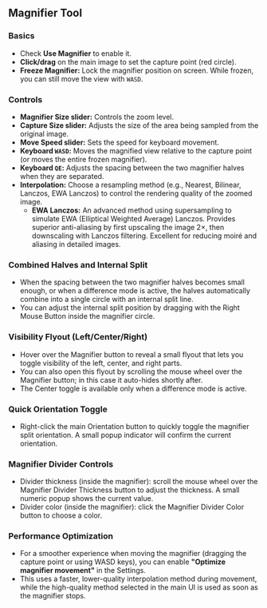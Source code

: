 ## Magnifier Tool

### Basics
- Check **Use Magnifier** to enable it.
- **Click/drag** on the main image to set the capture point (red circle).
- **Freeze Magnifier:** Lock the magnifier position on screen. While frozen, you can still move the view with `WASD`.

### Controls
- **Magnifier Size slider:** Controls the zoom level.
- **Capture Size slider:** Adjusts the size of the area being sampled from the original image.
- **Move Speed slider:** Sets the speed for keyboard movement.
- **Keyboard `WASD`:** Moves the magnified view relative to the capture point (or moves the entire frozen magnifier).
- **Keyboard `QE`:** Adjusts the spacing between the two magnifier halves when they are separated.
- **Interpolation:** Choose a resampling method (e.g., Nearest, Bilinear, Lanczos, EWA Lanczos) to control the rendering quality of the zoomed image.
  - **EWA Lanczos:** An advanced method using supersampling to simulate EWA (Elliptical Weighted Average) Lanczos. Provides superior anti-aliasing by first upscaling the image 2×, then downscaling with Lanczos filtering. Excellent for reducing moiré and aliasing in detailed images.


### Combined Halves and Internal Split
- When the spacing between the two magnifier halves becomes small enough, or when a difference mode is active, the halves automatically combine into a single circle with an internal split line.
- You can adjust the internal split position by dragging with the Right Mouse Button inside the magnifier circle.

### Visibility Flyout (Left/Center/Right)
- Hover over the Magnifier button to reveal a small flyout that lets you toggle visibility of the left, center, and right parts.
- You can also open this flyout by scrolling the mouse wheel over the Magnifier button; in this case it auto-hides shortly after.
- The Center toggle is available only when a difference mode is active.

### Quick Orientation Toggle
- Right-click the main Orientation button to quickly toggle the magnifier split orientation. A small popup indicator will confirm the current orientation.

### Magnifier Divider Controls
- Divider thickness (inside the magnifier): scroll the mouse wheel over the Magnifier Divider Thickness button to adjust the thickness. A small numeric popup shows the current value.
- Divider color (inside the magnifier): click the Magnifier Divider Color button to choose a color.

### Performance Optimization
- For a smoother experience when moving the magnifier (dragging the capture point or using WASD keys), you can enable **"Optimize magnifier movement"** in the Settings.
- This uses a faster, lower-quality interpolation method during movement, while the high-quality method selected in the main UI is used as soon as the magnifier stops.
